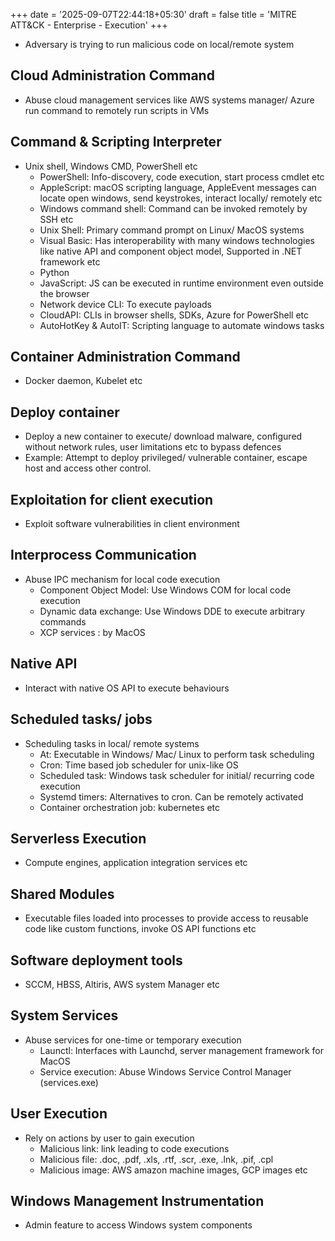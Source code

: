 +++
date = '2025-09-07T22:44:18+05:30'
draft = false
title = 'MITRE ATT&CK - Enterprise - Execution'
+++
- Adversary is trying to run malicious code on local/remote system

## Cloud Administration Command 
- Abuse cloud management services like AWS systems manager/ Azure run command to remotely run scripts in VMs

## Command & Scripting Interpreter
- Unix shell, Windows CMD, PowerShell etc
  - PowerShell: Info-discovery, code execution, start process cmdlet etc
  - AppleScript: macOS scripting language, AppleEvent messages can locate open windows, send keystrokes, interact locally/ remotely etc
  - Windows command shell: Command can be invoked remotely by SSH etc
  - Unix Shell: Primary command prompt on Linux/ MacOS systems
  - Visual Basic: Has interoperability with many windows technologies like native API and component object model, Supported in .NET framework etc
  - Python
  - JavaScript: JS can be executed in runtime environment even outside the browser 
  - Network device CLI: To execute payloads
  - CloudAPI: CLIs in browser shells, SDKs, Azure for PowerShell etc
  - AutoHotKey & AutoIT: Scripting language to automate windows tasks

## Container Administration Command 
- Docker daemon, Kubelet etc

## Deploy container
- Deploy a new container to execute/ download malware, configured without network rules, user limitations etc to bypass defences 
- Example: Attempt to deploy privileged/ vulnerable container, escape host and access other control.

## Exploitation for client execution
- Exploit software vulnerabilities in client environment

## Interprocess Communication
- Abuse IPC mechanism for local code execution 
  - Component Object Model: Use Windows COM for local code execution 
  - Dynamic data exchange: Use Windows DDE to execute arbitrary commands
  - XCP services : by MacOS

## Native API 
- Interact with native OS API to execute behaviours

## Scheduled tasks/ jobs 
- Scheduling tasks in local/ remote systems
  - At: Executable in Windows/ Mac/ Linux to perform task scheduling
  - Cron: Time based job scheduler for unix-like OS
  - Scheduled task: Windows task scheduler for initial/ recurring code execution
  - Systemd timers: Alternatives to cron. Can be remotely activated
  - Container orchestration job: kubernetes etc

## Serverless Execution 
- Compute engines, application integration services etc

## Shared Modules 
- Executable files loaded into processes to provide access to reusable code like custom functions, invoke OS API functions etc

## Software deployment tools 
- SCCM, HBSS, Altiris, AWS system Manager etc 

## System Services 
- Abuse services for one-time or temporary execution 
  - Launctl: Interfaces with Launchd, server management framework for MacOS
  - Service execution: Abuse Windows Service Control Manager (services.exe)

## User Execution
- Rely on actions by user to gain execution 
  - Malicious link: link leading to code executions 
  - Malicious file: .doc, .pdf, .xls, .rtf, .scr, .exe, .lnk, .pif, .cpl
  - Malicious image: AWS amazon machine images, GCP images etc
 
## Windows Management Instrumentation 
- Admin feature to access Windows system components
